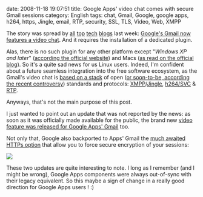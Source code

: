date: 2008-11-18 19:07:51
title: Google Apps' video chat comes with secure Gmail sessions
category: English
tags: chat, Gmail, Google, google apps, h264, https, Jingle, email, RTP, security, SSL, TLS, Video, Web, XMPP

The story was spread by [all](http://www.gizmodo.com.au/2008/11/gmail_now_with_voice_chat_and_video.html) [top](http://www.readwriteweb.com/archives/google_launches_video_and_voic.php) [tech](http://arstechnica.com/news.ars/post/20081111-gmail-gains-voice-and-video-chat-via-mac-and-pc-plug-in.html) [blogs](http://www.techcrunch.com/2008/11/11/google-adds-voice-and-video-chat-to-gmail/) last week: [Google's Gmail now features a video chat](http://gmailblog.blogspot.com/2008/11/say-hello-to-gmail-voice-and-video-chat.html). And it requires the installation of a dedicated plugin.

Alas, there is no such plugin for any other platform except "_Windows XP and later_" ([according the official website](http://mail.google.com/videochat)) and Macs ([as read on the official blog](http://googleblog.blogspot.com/2008/11/talk-face-to-face-right-from-within.html)). So it's a quite sad news for us Linux users. Indeed, I'm confident about a future seamless integration into the free software ecosystem, as the Gmail's video chat is [based on a stack](http://juberti.blogspot.com/2008/11/say-hello-to-gmail-voice-and-video-chat.html) of open ([or soon-to-be, according the recent controversy](http://blog.senko.net/2008/11/12/gmail-videochat-the-good-the-bad-and-the-ugly/)) standards and protocols: [XMPP](http://xmpp.org)/[Jingle](http://en.wikipedia.org/wiki/Jingle_(protocol)), [h264/SVC](http://wikipedia.org/wiki/Scalable_Video_Coding) & [RTP](http://wikipedia.org/wiki/Real-time_Transport_Protocol).

Anyways, that's not the main purpose of this post.

I just wanted to point out an update that was not reported by the news: as soon as it was officially made available for the public, the brand new [video feature was released for Google Apps' Gmail](http://googleappsupdates.blogspot.com/2008/11/browser-based-voice-and-video-chat.html) too.

Not only that, Google also backported to Apps' Gmail the [much awaited HTTPs option](http://blog.wired.com/27bstroke6/2008/08/gmail-https-doe.html#comment-127126868) that allow you to force secure encryption of your sessions:

![](/static/uploads/2008/11/gmail-force-https.png)

These two updates are quite interesting to note. I long as I remember (and I might be wrong), Google Apps components were always out-of-sync with their legacy equivalent. So this maybe a sign of change in a really good direction for Google Apps users ! :)

